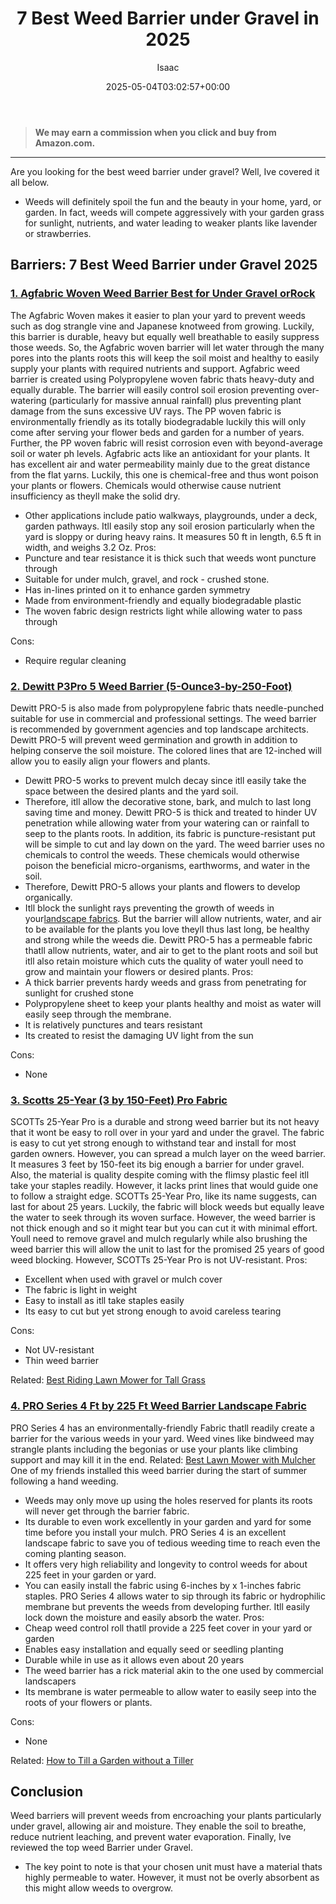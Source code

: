 ﻿---
author: Isaac
layout: post
title: 7 Best Weed Barrier under Gravel in 2025
date: '2025-05-04T03:02:57+00:00'
categories:
- Weeds
tags: []
slug: /best-weed-barrier-under-gravel/
lastmod: 2025-05-07T12:21:26+03:00
---
> **We may earn a commission when you click and buy from Amazon.com.**
>

---
Are you looking for the best weed barrier under gravel? Well, Ive covered it all below.
- Weeds will definitely spoil the fun and the beauty in your home, yard, or garden.
In fact, weeds will compete aggressively with your garden grass for sunlight, nutrients, and water  leading to weaker plants like lavender or strawberries.
## Barriers: 7 Best Weed Barrier under Gravel 2025
### [1. Agfabric Woven Weed Barrier  Best for Under Gravel orRock](https://www.amazon.com/dp/B00ZU1Z2W0/?tag=p-policy-20)
The Agfabric Woven makes it easier to plan your yard to prevent weeds such as dog strangle vine and Japanese knotweed from growing.
Luckily, this barrier is durable, heavy but equally well breathable to easily suppress those weeds.
So, the Agfabric woven barrier will let water through the many pores into the plants roots  this will keep the soil moist and healthy to easily supply your plants with required nutrients and support.
Agfabric weed barrier is created using Polypropylene woven fabric thats heavy-duty and equally durable.
The barrier will easily control soil erosion preventing over-watering (particularly for massive annual rainfall) plus preventing plant damage from the suns excessive UV rays.
The PP woven fabric is environmentally friendly as its totally biodegradable  luckily this will only come after serving your flower beds and garden for a number of years.
Further, the PP woven fabric will resist corrosion even with beyond-average soil or water ph levels.
Agfabric acts like an antioxidant for your plants. It has excellent air and water permeability mainly due to the great distance from the flat yarns.
Luckily, this one is chemical-free and thus wont poison your plants or flowers. Chemicals would otherwise cause nutrient insufficiency as theyll make the solid dry.
- Other applications include patio walkways, playgrounds, under a deck, garden pathways.
Itll easily stop any soil erosion particularly when the yard is sloppy or during heavy rains. It measures 50 ft in length, 6.5 ft in width, and weighs 3.2 Oz.
Pros:
- Puncture and tear resistance  it is thick such that weeds wont puncture through
- Suitable for under mulch, gravel, and rock - crushed stone.
- Has in-lines printed on it to enhance garden symmetry
- Made from environment-friendly and equally biodegradable plastic
- The woven fabric design restricts light while allowing water to pass through

Cons:
- Require regular cleaning

### [2. Dewitt P3Pro 5 Weed Barrier (5-Ounce3-by-250-Foot)](https://www.amazon.com/dp/B000UJVC3U/?tag=p-policy-20)
Dewitt PRO-5 is also made from polypropylene fabric thats needle-punched suitable for use in commercial and professional settings.
The weed barrier is recommended by government agencies and top landscape architects.
Dewitt PRO-5 will prevent weed germination and growth in addition to helping conserve the soil moisture. The colored lines that are 12-inched will allow you to easily align your flowers and plants.
- Dewitt PRO-5 works to prevent mulch decay since itll easily take the space between the desired plants and the yard soil.
- Therefore, itll allow the decorative stone, bark, and mulch to last long  saving time and money.
Dewitt PRO-5 is thick and treated to hinder UV penetration while allowing water from your watering can or rainfall to seep to the plants roots.
In addition, its fabric is puncture-resistant put will be simple to cut and lay down on the yard.
The weed barrier uses no chemicals to control the weeds. These chemicals would otherwise poison the beneficial micro-organisms, earthworms, and water in the soil.
- Therefore, Dewitt PRO-5 allows your plants and flowers to develop organically.
- Itll block the sunlight rays preventing the growth of weeds in your[landscape fabrics](https://extension.psu.edu/putting-an-end-to-my-landscape-fabric-nightmare).
But the barrier will allow nutrients, water, and air to be available for the plants you love  theyll thus last long, be healthy and strong while the weeds die.
Dewitt PRO-5 has a permeable fabric thatll allow nutrients, water, and air to get to the plant roots and soil  but itll also retain moisture which cuts the quality of water youll need to grow and maintain your flowers or desired plants.
Pros:
- A thick barrier prevents hardy weeds and grass from penetrating for sunlight for crushed stone
- Polypropylene sheet to keep your plants healthy and moist as water will easily seep through the membrane.
- It is relatively punctures and tears resistant
- Its created to resist the damaging UV light from the sun

Cons:
- None

### [3. Scotts 25-Year (3 by 150-Feet) Pro Fabric](https://www.amazon.com/dp/B00LK2MJ9M/?tag=p-policy-20)
SCOTTs 25-Year Pro is a durable and strong weed barrier but its not heavy that it wont be easy to roll over in your yard and under the gravel.
The fabric is easy to cut yet strong enough to withstand tear and install for most garden owners. However, you can spread a mulch layer on the weed barrier.
It measures 3 feet by 150-feet  its big enough a barrier for under gravel.
Also, the material is quality despite coming with the flimsy plastic feel  itll take your staples readily. However, it lacks print lines that would guide one to follow a straight edge.
SCOTTs 25-Year Pro, like its name suggests, can last for about 25 years. Luckily, the fabric will block weeds but equally leave the water to seek through its woven surface.
However, the weed barrier is not thick enough and so it might tear  but you can cut it with minimal effort.
Youll need to remove gravel and mulch regularly while also brushing the weed barrier  this will allow the unit to last for the promised 25 years of good weed blocking. However, SCOTTs 25-Year Pro is not UV-resistant.
Pros:
- Excellent when used with gravel or mulch cover
- The fabric is light in weight
- Easy to install as itll take staples easily
- Its easy to cut but yet strong enough to avoid careless tearing

Cons:
- Not UV-resistant
- Thin weed barrier

Related:
[Best Riding Lawn Mower for Tall Grass](https://pestpolicy.com/best-riding-lawn-mower-for-tall-grass/)
### [4. PRO Series 4 Ft by 225 Ft Weed Barrier Landscape Fabric](https://www.amazon.com/dp/B00RGNW8PO/?tag=p-policy-20)
PRO Series 4 has an environmentally-friendly Fabric thatll readily create a barrier for the various weeds in your yard.
Weed vines like bindweed may strangle plants including the begonias or use your plants like climbing support  and may kill it in the end.
Related:
[Best Lawn Mower with Mulcher](https://pestpolicy.com/best-lawn-mower-with-mulcher/)
One of my friends installed this weed barrier during the start of summer following a hand weeding.
- Weeds may only move up using the holes reserved for plants  its roots will never get through the barrier fabric.
- Its durable to even work excellently in your garden and yard for some time before you install your mulch.
PRO Series 4 is an excellent landscape fabric to save you of tedious weeding time to reach even the coming planting season.
- It offers very high reliability and longevity to control weeds for about 225 feet in your garden or yard.
- You can easily install the fabric using 6-inches by x 1-inches fabric staples.
PRO Series 4 allows water to sip through its fabric or hydrophilic membrane but prevents the weeds from developing further. Itll easily lock down the moisture and easily absorb the water.
Pros:
- Cheap weed control roll thatll provide a 225 feet cover in your yard or garden
- Enables easy installation and equally seed or seedling planting
- Durable while in use as it allows even about 20 years
- The weed barrier has a rick material akin to the one used by commercial landscapers
- Its membrane is water permeable to allow water to easily seep into the roots of your flowers or plants.

Cons:
- None

Related:
[How to Till a Garden without a Tiller](https://pestpolicy.com/how-to-till-a-garden-without-a-tiller/)
## Conclusion
Weed barriers will prevent weeds from encroaching your plants  particularly under gravel, allowing air and moisture.
They enable the soil to breathe, reduce nutrient leaching, and prevent water evaporation. Finally, Ive reviewed the top weed Barrier under Gravel.
- The key point to note is that your chosen unit must have a material thats highly permeable to water.
However, it must not be overly absorbent as this might allow weeds to overgrow.